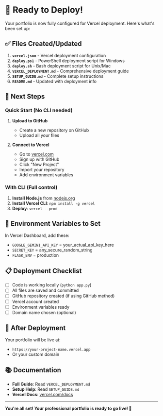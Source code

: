 # 🎯 Ready to Deploy!

Your portfolio is now fully configured for Vercel deployment. Here's what's been set up:

## ✅ Files Created/Updated

1. **`vercel.json`** - Vercel deployment configuration
2. **`deploy.ps1`** - PowerShell deployment script for Windows
3. **`deploy.sh`** - Bash deployment script for Unix/Mac
4. **`VERCEL_DEPLOYMENT.md`** - Comprehensive deployment guide
5. **`SETUP_GUIDE.md`** - Complete setup instructions
6. **`README.md`** - Updated with deployment info

## 🚀 Next Steps

### Quick Start (No CLI needed)
1. **Upload to GitHub**
   - Create a new repository on GitHub
   - Upload all your files
   
2. **Connect to Vercel**
   - Go to [vercel.com](https://vercel.com)
   - Sign up with GitHub
   - Click "New Project"
   - Import your repository
   - Add environment variables

### With CLI (Full control)
1. **Install Node.js** from [nodejs.org](https://nodejs.org/)
2. **Install Vercel CLI**: `npm install -g vercel`
3. **Deploy**: `vercel --prod`

## 🔧 Environment Variables to Set

In Vercel Dashboard, add these:
- `GOOGLE_GEMINI_API_KEY` = your_actual_api_key_here
- `SECRET_KEY` = any_secure_random_string
- `FLASK_ENV` = production

## 📋 Deployment Checklist

- [ ] Code is working locally (`python app.py`)
- [ ] All files are saved and committed
- [ ] GitHub repository created (if using GitHub method)
- [ ] Vercel account created
- [ ] Environment variables ready
- [ ] Domain name chosen (optional)

## 🎉 After Deployment

Your portfolio will be live at:
- `https://your-project-name.vercel.app`
- Or your custom domain

## 📚 Documentation

- **Full Guide**: Read `VERCEL_DEPLOYMENT.md`
- **Setup Help**: Read `SETUP_GUIDE.md`
- **Vercel Docs**: [vercel.com/docs](https://vercel.com/docs)

---

**You're all set! Your professional portfolio is ready to go live! 🚀**
